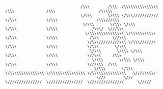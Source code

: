                                      /\\\        /\\\  /\\\\\\\\\\\\\\\  /\\\              /\\\                   /\\\\\    
                                     \/\\\       \/\\\ \/\\\///////////  \/\\\             \/\\\                 /\\\///\\\    
                                      \/\\\       \/\\\ \/\\\             \/\\\             \/\\\               /\\\/  \///\\\     
                                       \/\\\\\\\\\\\\\\\ \/\\\\\\\\\\\     \/\\\             \/\\\              /\\\      \//\\\    
                                        \/\\\/////////\\\ \/\\\///////      \/\\\             \/\\\             \/\\\       \/\\\    
                                         \/\\\       \/\\\ \/\\\             \/\\\             \/\\\             \//\\\     /\\\   
                                          \/\\\       \/\\\ \/\\\             \/\\\             \/\\\             \///\\\  /\\\ 
                                           \/\\\       \/\\\ \/\\\\\\\\\\\\\\\ \/\\\\\\\\\\\\\\\ \/\\\\\\\\\\\\\\\   \///\\\\\/
                                            \///        \///  \///////////////  \///////////////  \///////////////      \/////
